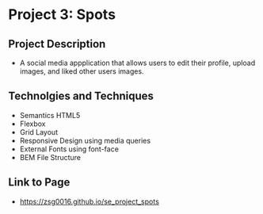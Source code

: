 # Project 3: Spots

## Project Description

- A social media appplication that allows users to edit their profile, upload images, and liked other users images.

## Technolgies and Techniques

- Semantics HTML5
- Flexbox
- Grid Layout
- Responsive Design using media queries
- External Fonts using font-face
- BEM File Structure

## Link to Page

- https://zsg0016.github.io/se_project_spots
